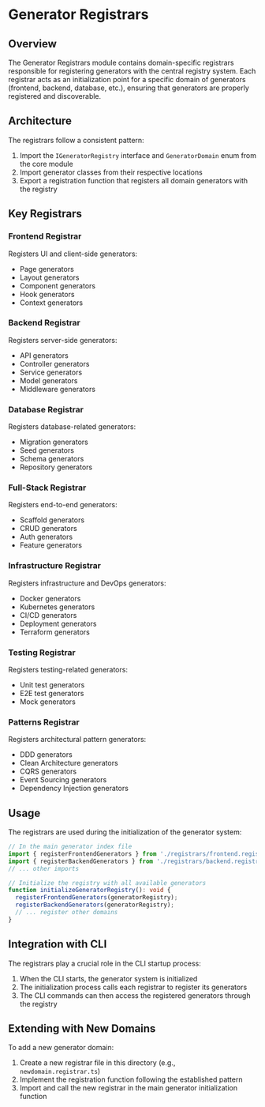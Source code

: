 # Generator Registrars

## Overview

The Generator Registrars module contains domain-specific registrars responsible for registering generators with the central registry system. Each registrar acts as an initialization point for a specific domain of generators (frontend, backend, database, etc.), ensuring that generators are properly registered and discoverable.

## Architecture

The registrars follow a consistent pattern:

1. Import the `IGeneratorRegistry` interface and `GeneratorDomain` enum from the core module
2. Import generator classes from their respective locations
3. Export a registration function that registers all domain generators with the registry

## Key Registrars

### Frontend Registrar

Registers UI and client-side generators:
- Page generators
- Layout generators
- Component generators
- Hook generators
- Context generators

### Backend Registrar

Registers server-side generators:
- API generators
- Controller generators
- Service generators
- Model generators
- Middleware generators

### Database Registrar

Registers database-related generators:
- Migration generators
- Seed generators
- Schema generators
- Repository generators

### Full-Stack Registrar

Registers end-to-end generators:
- Scaffold generators
- CRUD generators
- Auth generators
- Feature generators

### Infrastructure Registrar

Registers infrastructure and DevOps generators:
- Docker generators
- Kubernetes generators
- CI/CD generators
- Deployment generators
- Terraform generators

### Testing Registrar

Registers testing-related generators:
- Unit test generators
- E2E test generators
- Mock generators

### Patterns Registrar

Registers architectural pattern generators:
- DDD generators
- Clean Architecture generators
- CQRS generators
- Event Sourcing generators
- Dependency Injection generators

## Usage

The registrars are used during the initialization of the generator system:

```typescript
// In the main generator index file
import { registerFrontendGenerators } from './registrars/frontend.registrar.js';
import { registerBackendGenerators } from './registrars/backend.registrar.js';
// ... other imports

// Initialize the registry with all available generators
function initializeGeneratorRegistry(): void {
  registerFrontendGenerators(generatorRegistry);
  registerBackendGenerators(generatorRegistry);
  // ... register other domains
}
```

## Integration with CLI

The registrars play a crucial role in the CLI startup process:

1. When the CLI starts, the generator system is initialized
2. The initialization process calls each registrar to register its generators
3. The CLI commands can then access the registered generators through the registry

## Extending with New Domains

To add a new generator domain:

1. Create a new registrar file in this directory (e.g., `newdomain.registrar.ts`)
2. Implement the registration function following the established pattern
3. Import and call the new registrar in the main generator initialization function
